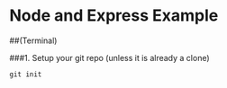 Node and Express Example
========================

##(Terminal)

###1. Setup your git repo (unless it is already a clone)
```
git init
```
